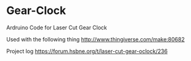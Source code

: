 Gear-Clock
==========

Ardruino Code for Laser Cut Gear Clock

Used with the following thing
http://www.thingiverse.com/make:80682

Project log
https://forum.hsbne.org/t/laser-cut-gear-oclock/236
